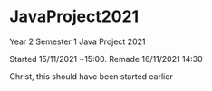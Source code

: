 # JavaProject2021
Year 2 Semester 1 Java Project 2021

Started 15/11/2021 ~15:00.
Remade 16/11/2021 14:30

Christ, this should have been started earlier
